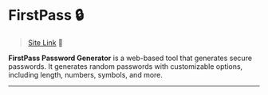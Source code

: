 # FirstPass 🔒

> [Site Link](https://gityashk-firstpass.pages.dev/) 🔗

**FirstPass Password Generator** is a web-based tool that generates secure passwords. It generates random passwords with customizable options, including length, numbers, symbols, and more.

---